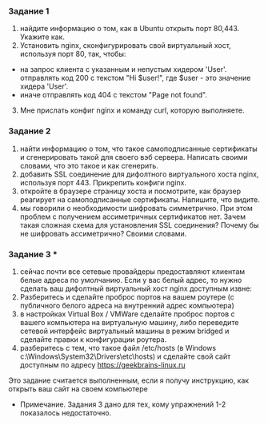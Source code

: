 ### Задание 1
1. найдите информацию о том, как в Ubuntu открыть порт 80,443. Укажите как.
2. Установить nginx, сконфигурировать свой виртуальный хост, используя порт 80, так, чтобы:
 - на запрос клиента с указанным и непустым хидером 'User'. отправлять код 200 с текстом "Hi $user!", где $user - это значение хидера 'User'.
 - иначе отправлять код 404 с текстом "Page not found".
3. Мне прислать конфиг nginx и команду curl, которую выполняете.

### Задание 2

1. найти информацию о том, что такое самоподписанные сертификаты и сгенерировать такой для своего вэб сервера. Написать своими словами, что это такое и как сгенерить.
2. добавить SSL соединение для дифолтного виртуального хоста nginx, используя порт 443. Прикрепить конфиги nginx.
3. откройте в браузере страницу хоста и посмотрите, как браузер реагирует на самоподписанные сертификаты. Напишите, что видите.
4. мы говорили о необходимости шифровать симметрично. При этом проблем с получением ассиметричных сертификатов нет. Зачем такая сложная схема для установления SSL соединения? Почему бы не шифровать ассиметрично? Своими словами.

### Задание 3 *
1. сейчас почти все сетевые провайдеры предоставляют клиентам белые адреса по умолчанию. Если у вас белый адрес, то нужно сделать ваш дифолтный виртуальный хост nginx доступным извне:
2. Разберитесь и сделайте проброс портов на вашем роутере (с публичного белого адреса на внутренний адрес компьютера)
4. в настройках Virtual Box / VMWare  cделайте проброс портов с вашего компьютера на виртуальную машину, либо переведите сетевой интерфейс виртуальный машины в режим bridged и сделайте правки к конфигурации роутера.
5. разберитесь с тем, что такое файл  /etc/hosts (в Windows c:\Windows\System32\Drivers\etc\hosts) и сделайте свой сайт доступным по адресу https://geekbrains-linux.ru

Это задание считается выполненным, если я получу инструкцию, как открыть ваш сайт на своем компьютере

* Примечание. Задания 3 дано для тех, кому упражнений 1-2  показалось недостаточно.
